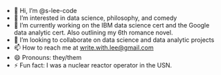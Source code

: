 - 👋 Hi, I’m @s-lee-code
- 👀 I’m interested in data science, philosophy, and comedy
- 🌱 I’m currently working on the IBM data science cert and the Google data analytic cert. Also outlining my 6th romance novel.
- 💞️ I’m looking to collaborate on data science and data analytic projects
- 📫 How to reach me at write.with.lee@gmail.com
- 😄 Pronouns: they/them
- ⚡ Fun fact: I was a nuclear reactor operator in the USN. 

<!---
s-lee-code/s-lee-code is a ✨ special ✨ repository because its `README.md` (this file) appears on your GitHub profile.
You can click the Preview link to take a look at your changes.
--->
